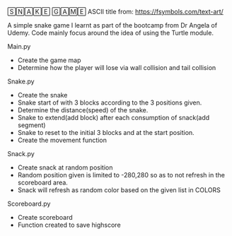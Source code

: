 
🅂🄽🄰🄺🄴 🄶🄰🄼🄴
ASCII title from: https://fsymbols.com/text-art/


A simple snake game I learnt as part of the bootcamp from Dr Angela of Udemy.
Code mainly focus around the idea of using the Turtle module. 

Main.py

- Create the game map
- Determine how the player will lose via wall collision and tail collision

Snake.py

- Create the snake
- Snake start of with 3 blocks according to the 3 positions given.
- Determine the distance(speed) of the snake.
- Snake to extend(add block) after each consumption of snack(add segment)
- Snake to reset to the initial 3 blocks and at the start position.
- Create the movement function 

Snack.py

- Create snack at random position
- Random position given is limited to -280,280 so as to not refresh in the scoreboard area.
- Snack will refresh as random color based on the given list in COLORS

Scoreboard.py

- Create scoreboard
- Function created to save highscore

